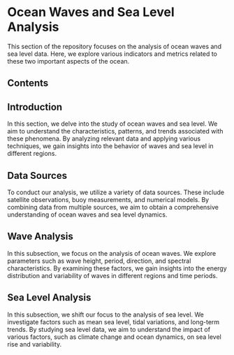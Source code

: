 # Ocean Waves and Sea Level Analysis

This section of the repository focuses on the analysis of ocean waves and sea level data. Here, we explore various indicators and metrics related to these two important aspects of the ocean.

## Contents

## Introduction

In this section, we delve into the study of ocean waves and sea level. We aim to understand the characteristics, patterns, and trends associated with these phenomena. By analyzing relevant data and applying various techniques, we gain insights into the behavior of waves and sea level in different regions.

## Data Sources

To conduct our analysis, we utilize a variety of data sources. These include satellite observations, buoy measurements, and numerical models. By combining data from multiple sources, we aim to obtain a comprehensive understanding of ocean waves and sea level dynamics.

## Wave Analysis

In this subsection, we focus on the analysis of ocean waves. We explore parameters such as wave height, period, direction, and spectral characteristics. By examining these factors, we gain insights into the energy distribution and variability of waves in different regions and time periods.

## Sea Level Analysis

In this subsection, we shift our focus to the analysis of sea level. We investigate factors such as mean sea level, tidal variations, and long-term trends. By studying sea level data, we aim to understand the impact of various factors, such as climate change and ocean dynamics, on sea level rise and variability.
